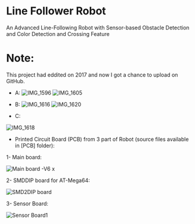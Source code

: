 # Line Follower Robot
An Advanced Line-Following Robot with Sensor-based Obstacle Detection and Color Detection and Crossing Feature 

# Note: 
This project had eddited on 2017 and now I got a chance to upload on GitHub.

- A:
![IMG_1596](https://user-images.githubusercontent.com/92205834/236194801-6d100ec8-3145-4593-9399-4d8e7b6aa3aa.JPG)
![IMG_1605](https://user-images.githubusercontent.com/92205834/236195146-3ce9d914-e840-4e3a-bee7-1efec9ed5a88.JPG)


- B:
![IMG_1616](https://user-images.githubusercontent.com/92205834/236195510-de90aa34-ab7e-48bd-ad1c-4a6832ee20be.JPG)
![IMG_1620](https://user-images.githubusercontent.com/92205834/236195891-f04b2d27-9266-435b-a2ef-d42c8ee9823b.jpg)


- C:

![IMG_1618](https://user-images.githubusercontent.com/92205834/236196011-b4da9544-fffb-4814-a1fd-d7c40c0df6f0.JPG)



- Printed Circuit Board (PCB) from 3 part of Robot (source files available in [PCB] folder):

1- Main board:

![Main board -V6 x](https://user-images.githubusercontent.com/92205834/236179696-ad5d0133-5bc0-4f46-9cb4-d1839e6aa735.png)

2- SMDDIP board for AT-Mega64:

![SMD2DIP board](https://user-images.githubusercontent.com/92205834/236179788-1ed5fac7-2c51-4832-aa8a-da835d93afd0.png)

3- Sensor Board:

![Sensor Board1](https://user-images.githubusercontent.com/92205834/236179983-7c681a82-e5fe-4291-ae20-824395d26b92.jpg)

